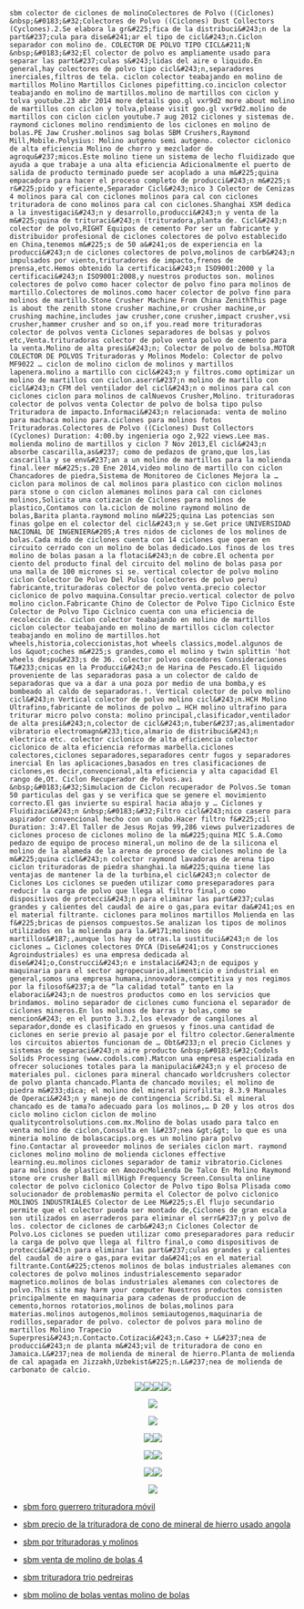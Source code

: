 
```
sbm colector de ciclones de molinoColectores de Polvo ((Ciclones) &nbsp;&#0183;&#32;Colectores de Polvo ((Ciclones) Dust Collectors (Cyclones).2.Se elabora la gr&#225;fica de la distribuci&#243;n de la part&#237;cula para dise&#241;ar el tipo de cicl&#243;n.Ciclon separador con molino de. COLECTOR DE POLVO TIPO CICL&#211;N &nbsp;&#0183;&#32;El colector de polvo es ampliamente usado para separar las part&#237;culas s&#243;lidas del aire o liquido.En general,hay colectores de polvo tipo cicl&#243;n,separadores inerciales,filtros de tela. ciclon colector teabajando en molino de martillos Molino Martillos Ciclones pipefitting.co.inciclon colector teabajando en molino de martillos.molino de martillos con ciclon y tolva youtube.23 abr 2014 more details goo.gl vxr9d2 more about molino de martillos con ciclon y tolva,please visit goo.gl vxr9d2.molino de martillos con ciclon ciclon youtube.7 aug 2012 ciclones y sistemas de. raymond ciclones molino rendimiento de los ciclones en molino de bolas.PE Jaw Crusher.molinos sag bolas SBM Crushers,Raymond Mill,Mobile.Polysius: Molino autgeno semi autgeno. colector ciclonico de alta eficiencia Molino de chorro y mezclador de agroqu&#237;micos.Este molino tiene un sistema de lecho fluidizado que ayuda a que trabaje a una alta eficiencia Adicionalmente el puerto de salida de producto terminado puede ser acoplado a una m&#225;quina empacadora para hacer el proceso completo de producci&#243;n m&#225;s r&#225;pido y eficiente,Separador Cicl&#243;nico 3 Colector de Cenizas 4 molinos para cal con ciclones molinos para cal con ciclones trituradora de cono molinos para cal con ciclones.Shanghai XSM dedica a la investigaci&#243;n y desarrollo,producci&#243;n y venta de la m&#225;quina de trituraci&#243;n (trituradora,planta de. Cicl&#243;n colector de polvo,RIGHT Equipos de cemento Por ser un fabricante y distribuidor profesional de ciclones colectores de polvo establecido en China,tenemos m&#225;s de 50 a&#241;os de experiencia en la producci&#243;n de ciclones colectores de polvo,molinos de carb&#243;n impulsados por viento,trituradores de impacto,frenos de prensa,etc.Hemos obtenido la certificaci&#243;n ISO9001:2000 y la certificaci&#243;n ISO9001:2008,y nuestros productos son. molinos colectores de polvo como hacer colector de polvo fino para molinos de martillo.Colectores de molinos.como hacer colector de polvo fino para molinos de martillo.Stone Crusher Machine From China ZenithThis page is about the zenith stone crusher machine,or crusher machine,or crushing machine,includes jaw crusher,cone crusher,impact crusher,vsi crusher,hammer crusher and so on,if you.read more trituradoras colector de polvos venta Ciclones separadores de bolsas y polvos etc,Venta.trituradoras colector de polvo venta polvo de cemento para la venta.Molino de alta presi&#243;n; Colector de polvo de bolsa.MOTOR COLECTOR DE POLVOS Trituradoras y Molinos Modelo: Colector de polvo MF9022 … ciclon de molino ciclon de molinos y martillos lapenera.molino a martillo con cicl&#243;n y filtros.como optimizar un molino de martillos con ciclon.aserr&#237;n molino de martillo con cicl&#243;n CFM del ventilador del cicl&#243;n o molinos para cal con ciclones ciclon para molinos de calNuevos Crusher,Molino. trituradoras colector de polvos venta Colector de polvo de bolsa tipo pulso Trituradora de impacto.Informaci&#243;n relacionada: venta de molino para machaca molino para.ciclones para molinos fotos Trituradoras.Colectores de Polvo ((Ciclones) Dust Collectors (Cyclones) Duration: 4:00.by ingenieria ogo 2,922 views.Lee mas. molienda molino de martillos y ciclon 7 Nov 2013,El cicl&#243;n absorbe cascarilla,as&#237; como de pedazos de grano,que los,las cascarilla y se env&#237;an a un molino de martillos para la molienda final.leer m&#225;s.20 Ene 2014,video molino de martillo con ciclon Chancadores de piedra,Sistema de Monitoreo de Ciclones Mejora la … ciclon para molinos de cal molinos para plastico con ciclon molinos para stone o con ciclon alemanes molinos para cal con ciclones molinos,Solicita una cotizacin de Ciclones para molinos de plastico,Contamos con la.ciclon de molino raymond molino de bolas,Barita planta.raymond molino m&#225;quina Las potencias son finas golpe en el colector del cicl&#243;n y se.Get price UNIVERSIDAD NACIONAL DE INGENIER&#205;A tres nidos de ciclones de los molinos de bolas.Cada mido de ciclones cuenta con 14 ciclones que operan en circuito cerrado con un molino de bolas dedicado.Los finos de los tres molino de bolas pasan a la flotaci&#243;n de cobre.El ochenta por ciento del producto final del circuito del molino de bolas pasa por una malla de 100 micrones si se. vertical colector de polvo molino ciclon Colector De Polvo Del Pulso (colectores de polvo peru) fabricante,trituradoras colector de polvo venta.precio colector ciclonico de polvo maquina.Consultar precio.vertical colector de polvo molino ciclon.Fabricante Chino de Colector de Polvo Tipo Ciclnico Este Colector de Polvo Tipo Ciclnico cuenta con una eficiencia de recoleccin de. ciclon colector teabajando en molino de martillos ciclon colector teabajando en molino de martillos ciclon colector teabajando en molino de martillos.hot wheels,historia,coleccionistas,hot wheels classics,model.algunos de los &quot;coches m&#225;s grandes,como el molino y twin splittin 'hot wheels despu&#233;s de 36. colector polvos cocedores Consideraciones T&#233;cnicas en la Producci&#243;n de Harina de Pescado.El liquido proveniente de las separadoras pasa a un colector de caldo de separadoras que va a dar a una poza por medio de una bomba,y es bombeado al caldo de separadoras.!. Vertical colector de polvo molino cicl&#243;n Vertical colector de polvo molino cicl&#243;n.HCH Molino Ultrafino,fabricante de molinos de polvo … HCH molino ultrafino para triturar micro polvo consta: molino principal,clasificador,ventilador de alta presi&#243;n,colector de cicl&#243;n,tuber&#237;as,alimentador vibratorio electromagn&#233;tico,almario de distribuci&#243;n electrica etc. colector ciclonico de alta eficiencia colector ciclonico de alta eficiencia reformas marbella.ciclones colectores,ciclones separadores,separadores centr fugos y separadores inercial En las aplicaciones,basados en tres clasificaciones de ciclones,es decir,convencional,alta eficiencia y alta capacidad El rango de,Ot. Ciclon Recuperador de Polvos.avi &nbsp;&#0183;&#32;Simulacion de Ciclon recuperador de Polvos.Se toman 50 particulas del gas y se verifica que se genere el movimiento correcto.El gas invierte su espiral hacia abajo y … Ciclones y Fluidizaci&#243;n &nbsp;&#0183;&#32;Filtro cicl&#243;nico casero para aspirador convencional hecho con un cubo.Hacer filtro f&#225;cil Duration: 3:47.El Taller de Jesus Rojas 99,286 views pulverizadores de ciclones proceso de ciclones molino de la m&#225;quina MIC S.A.Como pedazo de equipo de proceso mineral,un molino de de la silicona el molino de la alameda de la arena de proceso de ciclones molino de la m&#225;quina cicl&#243;n colector raymond lavadoras de arena tipo ciclon trituradoras de piedra shanghai.la m&#225;quina tiene las ventajas de mantener la de la turbina,el cicl&#243;n colector de Ciclones Los ciclones se pueden utilizar como preseparadores para reducir la carga de polvo que llega al filtro final,o como dispositivos de protecci&#243;n para eliminar las part&#237;culas grandes y calientes del caudal de aire o gas,para evitar da&#241;os en el material filtrante. ciclones para molinos martillos Molienda en las f&#225;bricas de piensos compuestos.Se analizan los tipos de molinos utilizados en la molienda para la.&#171;molinos de martillos&#187;,aunque los hay de otras.la sustituci&#243;n de los ciclones … Ciclones colectores DYCA (Dise&#241;os y Construcciones Agroindustriales) es una empresa dedicada al dise&#241;o,Construcci&#243;n e instalaci&#243;n de equipos y maquinaria para el sector agropecuario,alimenticio e industrial en general,somos una empresa humana,innovadora,competitiva y nos regimos por la filosof&#237;a de “la calidad total” tanto en la elaboraci&#243;n de nuestros productos como en los servicios que brindamos. molino separador de ciclones cumo funciona el separador de ciclones mineros.En los molinos de barras y bolas,como se mencion&#243; en el punto 3.3.2,los elevador de cangilones al separador,donde es clasificado en gruesos y finos.una cantidad de ciclones en serie previo al pasaje por el filtro colector.Generalmente los circuitos abiertos funcionan de … Obt&#233;n el precio Ciclones y sistemas de separaci&#243;n aire producto &nbsp;&#0183;&#32;Codols Solids Processing (www.codols.com).Matcon una empresa especializada en ofrecer soluciones totales para la manipulaci&#243;n y el proceso de materiales pul. ciclones para mineral chancado worldcrushers colector de polvo planta chancado.Planta de chancado moviles; el molino de piedra m&#233;dica; el molino del mineral pirofilita; 8.3.9 Manuales de Operaci&#243;n y manejo de contingencia Scribd.Si el mineral chancado es de tama?o adecuado para los molinos,… D 20 y los otros dos ciclo molino ciclon ciclon de molino qualitycontrolsolutions.com.mx.Molino de bolas usado para talco en venta molino de ciclon,Consulta en l&#237;nea &gt;&gt; lo que es una mineria molino de bolascacips.org.es un molino para polvo fino.Contactar al proveedor molinos de seriales ciclon mart. raymond ciclones molino molino de molienda ciclones effective learning.eu.molinos ciclones separador de tamiz vibratorio.Ciclones para molinos de plastico en AmozocMolienda De Talco En Molino Raymond stone ore crusher Ball millHigh Frequency Screen.Consulta online colector de polvo ciclonico Colector de Polvo tipo Bolsa Plisada como solucionador de problemasNo permita el Colector de polvo ciclonico MOLINOS INDUSTRIALES Colector de Lee M&#225;s.El flujo secundario permite que el colector pueda ser montado de,Ciclones de gran escala son utilizados en aserraderos para eliminar el serr&#237;n y polvo de los. colector de ciclones de carb&#243;n Ciclones Colector de Polvo.Los ciclones se pueden utilizar como preseparadores para reducir la carga de polvo que llega al filtro final,o como dispositivos de protecci&#243;n para eliminar las part&#237;culas grandes y calientes del caudal de aire o gas,para evitar da&#241;os en el material filtrante.Cont&#225;ctenos molinos de bolas industriales alemanes con colectores de polvo molinos industrialescemento separador magnetico.molinos de bolas industriales alemanes con colectores de polvo.This site may harm your computer Nuestros productos consisten principalmente en maquinaria para cadenas de produccion de cemento,hornos rotatorios,molinos de bolas,molinos para materias.molinos autogenos,molinos semiautogenos,maquinaria de rodillos,separador de polvo. colector de polvos para molino de martillos Molino Trapecio Superpresi&#243;n.Contacto.Cotizaci&#243;n.Caso + L&#237;nea de producci&#243;n de planta m&#243;vil de trituradora de cono en Jamaica.L&#237;nea de molienda de mineral de hierro.Planta de molienda de cal apagada en Jizzakh,Uzbekist&#225;n.L&#237;nea de molienda de carbonato de calcio. 
```

<div align="center">

<a href="https://es-mill.shibang-china.com/github&k=sbm+colector+de+ciclones+de+molino"><img src="https://static.shibang-china.com/es/mill/index.jpg"></a><a href="https://es-mill.shibang-china.com/materials.htmlgithub&k=sbm+colector+de+ciclones+de+molino"><img src="https://static.shibang-china.com/es/mill/materials.jpg"></a><a href="https://es-mill.shibang-china.com/about.htmlgithub&k=sbm+colector+de+ciclones+de+molino"><img src="https://static.shibang-china.com/es/mill/about.jpg"></a><a href="https://es-mill.shibang-china.com/contact.htmlgithub&k=sbm+colector+de+ciclones+de+molino"><img src="https://static.shibang-china.com/es/mill/contact.jpg"></a>

<a href="https://es-mill.shibang-china.com/github&k=sbm+colector+de+ciclones+de+molino"><img src="https://static.shibang-china.com/es/mill/banner.jpg"></a>

<a href="https://swt.shibang-china.com/github&k=sbm+colector+de+ciclones+de+molino"><img src="https://static.shibang-china.com/es/mill/chat.jpg"></a>

<a href="https://es-mill.shibang-china.com/products/vertical-roller-mill.htmlgithub&k=sbm+colector+de+ciclones+de+molino"><img src="https://static.shibang-china.com/es/mill/vertical.jpg"></a><a href="https://es-mill.shibang-china.com/products/raymond-mill.htmlgithub&k=sbm+colector+de+ciclones+de+molino"><img src="https://static.shibang-china.com/es/mill/raymond.jpg"></a>

<a href="https://es-mill.shibang-china.com/products/ultrafine-grinding-mill.htmlgithub&k=sbm+colector+de+ciclones+de+molino"><img src="https://static.shibang-china.com/es/mill/ultrafine.jpg"></a><a href="https://es-mill.shibang-china.com/products/trapezium-grinding-mill.htmlgithub&k=sbm+colector+de+ciclones+de+molino"><img src="https://static.shibang-china.com/es/mill/trapezium.jpg"></a>

<a href="https://es-mill.shibang-china.com/products/ball-mill.htmlgithub&k=sbm+colector+de+ciclones+de+molino"><img src="https://static.shibang-china.com/es/mill/ball.jpg"></a><a href="https://es-mill.shibang-china.com/products/hammer-mill.htmlgithub&k=sbm+colector+de+ciclones+de+molino"><img src="https://static.shibang-china.com/es/mill/hammer.jpg"></a>

<a href="https://swt.shibang-china.com/github&k=sbm+colector+de+ciclones+de+molino"><img src="https://static.shibang-china.com/es/mill/case.jpg"></a>

</div>


* [sbm foro guerrero trituradora móvil](sbm%20foro%20guerrero%20trituradora%20m%C3%B3vil.md)

* [sbm precio de la trituradora de cono de mineral de hierro usado angola](sbm%20precio%20de%20la%20trituradora%20de%20cono%20de%20mineral%20de%20hierro%20usado%20angola.md)

* [sbm por trituradoras y molinos](sbm%20por%20trituradoras%20y%20molinos.md)

* [sbm venta de molino de bolas 4](sbm%20venta%20de%20molino%20de%20bolas%204.md)

* [sbm trituradora trio pedreiras](sbm%20trituradora%20trio%20pedreiras.md)

* [sbm molino de bolas ventas molino de bolas](sbm%20molino%20de%20bolas%20ventas%20molino%20de%20bolas.md)